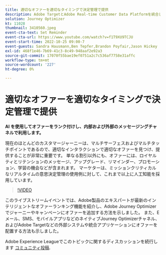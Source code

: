 ```yaml
---
title: 適切なオファーを適切なタイミングで決定管理で提供
description: Adobe TargetとAdobe Real-time Customer Data Platformを統合して、よりパーソナライズされた顧客体験を提供できます。 このライブストリームイベントでは、これら 2 つのプラットフォームを統合して、企業がリアルタイムでデータを収集し、ターゲットを絞ったエクスペリエンスを作成およびテストする方法を確認します。 この強力な機能のエンドツーエンドのプロセスを実際のデモで確認できます。
solution: Journey Optimizer
kt: 11028
thumbnail: 3410560.jpeg
event-cta-text: Set Reminder
event-cta-url: https://www.youtube.com/watch?v=f1T9XU9TCJU
event-start-time: 2022-10-25 09:00-7
event-guests: Sandra Hausmann,Ben Tepfer,Brandon Poyfair,Jason Hickey
exl-id: 468f1e46-7b69-41c3-8c49-948aaf2e92a3
source-git-commit: 17070f55bae19ef0751a2c7c536af7758e31affc
workflow-type: tm+mt
source-wordcount: '227'
ht-degree: 0%

---
```


# 適切なオファーを適切なタイミングで決定管理で提供

**AI を使用してオファーをランク付けし、内部および外部のメッセージングチャネルで利用します。**

現在のほとんどのカスタマージャーニーは、マルチサーフェスおよびマルチタッチポイントであるので、適切なインタラクションで適切なオファーを見つけ、提供することが非常に重要です。 単なる割引以外にも、オファーには、ロイヤルティとリテンションのメッセージ、アップグレード、リマインダー、プロモーション、学習の機会などが含まれます。 マーケターは、ミッションクリティカルなリアルタイムの意思決定管理の使用例に対して、これまで以上に人工知能を採用しています。

>[!VIDEO](https://video.tv.adobe.com/v/3410560/?quality=12&learn=on)

このライブストリームイベントでは、Adobe製品のエキスパートが最新のインテリジェントなオファーランキング機能を紹介し、Adobe Journey Optimizerでジャーニーやキャンペーンにオファーを追加する方法を示しました。  また、E メール、SMS、モバイルアプリなどのネイティブJourney Optimizerチャネル、およびAdobe Targetなどの外部システムや統合アプリケーションにオファーを配置する方法も示しました。

Adobe Experience Leagueでこのトピックに関するディスカッションを続行します [コミュニティ投稿](https://experienceleaguecommunities.adobe.com/t5/journey-optimizer-discussions/experience-league-live-post-session-discussion-deliver-the-right/m-p/554802#M55).
